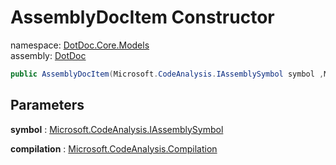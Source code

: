 ﻿# AssemblyDocItem Constructor

namespace: [DotDoc\.Core\.Models](../../DotDoc.Core.Models.md)<br />
assembly: [DotDoc](../../../DotDoc.md)



```csharp
public AssemblyDocItem(Microsoft.CodeAnalysis.IAssemblySymbol symbol ,Microsoft.CodeAnalysis.Compilation compilation);
```

## Parameters

__symbol__ : [Microsoft\.CodeAnalysis\.IAssemblySymbol](https://docs.microsoft.com/ja-jp/dotnet/api/Microsoft.CodeAnalysis.IAssemblySymbol)



__compilation__ : [Microsoft\.CodeAnalysis\.Compilation](https://docs.microsoft.com/ja-jp/dotnet/api/Microsoft.CodeAnalysis.Compilation)



